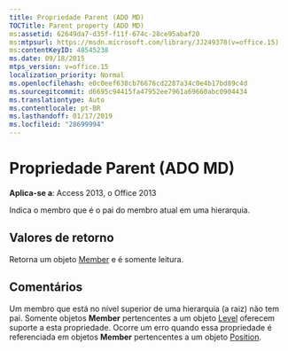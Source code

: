 ```yaml
---
title: Propriedade Parent (ADO MD)
TOCTitle: Parent property (ADO MD)
ms:assetid: 62649da7-d35f-f11f-674c-28ce95abaf20
ms:mtpsurl: https://msdn.microsoft.com/library/JJ249370(v=office.15)
ms:contentKeyID: 48545238
ms.date: 09/18/2015
mtps_version: v=office.15
localization_priority: Normal
ms.openlocfilehash: e0c0eef638cb76676cd2287a34c0e4b17bd89c4d
ms.sourcegitcommit: d6695c94415fa47952ee7961a69660abc0904434
ms.translationtype: Auto
ms.contentlocale: pt-BR
ms.lasthandoff: 01/17/2019
ms.locfileid: "28699994"
---
```

# <a name="parent-property-ado-md"></a>Propriedade Parent (ADO MD)


**Aplica-se a**: Access 2013, o Office 2013

Indica o membro que é o pai do membro atual em uma hierarquia.

## <a name="return-values"></a>Valores de retorno

Retorna um objeto [Member](member-object-ado-md.md) e é somente leitura.

## <a name="remarks"></a>Comentários

Um membro que está no nível superior de uma hierarquia (a raiz) não tem pai. Somente objetos **Member** pertencentes a um objeto [Level](level-object-ado-md.md) oferecem suporte a esta propriedade. Ocorre um erro quando essa propriedade é referenciada em objetos **Member** pertencentes a um objeto [Position](position-object-ado-md.md).

